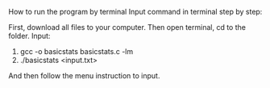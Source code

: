 How to run the program by terminal Input command in terminal step by step:

First, download all files to your computer.
Then open terminal, cd to the folder.
Input:
 
1. gcc -o basicstats basicstats.c -lm
2. ./basicstats <input.txt>

And then follow the menu instruction to input.